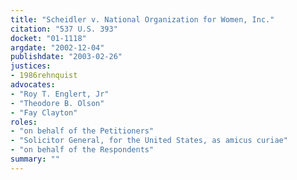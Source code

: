 ```yaml
---
title: "Scheidler v. National Organization for Women, Inc."
citation: "537 U.S. 393"
docket: "01-1118"
argdate: "2002-12-04"
publishdate: "2003-02-26"
justices:
- 1986rehnquist
advocates:
- "Roy T. Englert, Jr"
- "Theodore B. Olson"
- "Fay Clayton"
roles:
- "on behalf of the Petitioners"
- "Solicitor General, for the United States, as amicus curiae"
- "on behalf of the Respondents"
summary: ""
---
```


